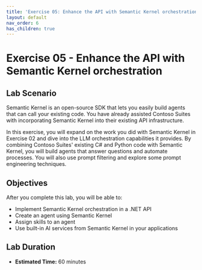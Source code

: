 ```yaml
---
title: 'Exercise 05: Enhance the API with Semantic Kernel orchestration'
layout: default
nav_order: 6
has_children: true
---
```


# Exercise 05 - Enhance the API with Semantic Kernel orchestration

## Lab Scenario

Semantic Kernel is an open-source SDK that lets you easily build agents that can call your existing code. You have already assisted Contoso Suites with incorporating Semantic Kernel into their existing API infrastructure.

In this exercise, you will expand on the work you did with Semantic Kernel in Exercise 02 and dive into the LLM orchestration capabilities it provides. By combining Contoso Suites' existing C# and Python code with Semantic Kernel, you will build agents that answer questions and automate processes. You will also use prompt filtering and explore some prompt engineering techniques.

## Objectives

After you complete this lab, you will be able to:

* Implement Semantic Kernel orchestration in a .NET API
* Create an agent using Semantic Kernel
* Assign skills to an agent
* Use built-in AI services from Semantic Kernel in your applications

## Lab Duration

* **Estimated Time:** 60 minutes
